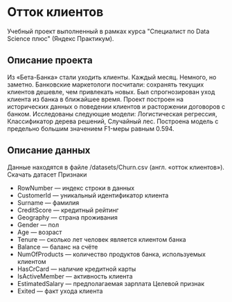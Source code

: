 # Отток клиентов #

Учебный проект выполненный в рамках курса "Специалист по Data Science плюс" (Яндекс Практикум).

## Описание проекта ##

Из «Бета-Банка» стали уходить клиенты. Каждый месяц. Немного, но заметно. Банковские маркетологи посчитали: сохранять текущих клиентов дешевле, чем привлекать новых.
Был спрогнозирован уход клиента из банка в ближайшее время. Проект построен на исторических данных о поведении клиентов и расторжении договоров с банком.
Исследованы следующие модели: Логистическая регрессия, Классификатор дерева решений, Случайный лес. Построена модель с предельно большим значением F1-меры равным 0.594.  

## Описание данных ##

Данные находятся в файле /datasets/Churn.csv (англ. «отток клиентов»). Скачать датасет
Признаки
* RowNumber — индекс строки в данных
* CustomerId — уникальный идентификатор клиента
* Surname — фамилия
* CreditScore — кредитный рейтинг
* Geography — страна проживания
* Gender — пол
* Age — возраст
* Tenure — сколько лет человек является клиентом банка
* Balance — баланс на счёте
* NumOfProducts — количество продуктов банка, используемых клиентом
* HasCrCard — наличие кредитной карты
* IsActiveMember — активность клиента
* EstimatedSalary — предполагаемая зарплата
Целевой признак
* Exited — факт ухода клиента
